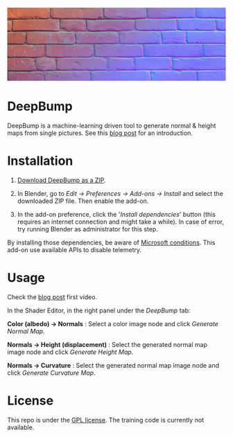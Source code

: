 ![DeepBump](banner.jpg)

# DeepBump

DeepBump is a machine-learning driven tool to generate normal & height maps from single pictures. See this [blog post](https://hugotini.github.io/deepbump) for an introduction.

# Installation

1) [Download DeepBump as a ZIP](https://github.com/HugoTini/DeepBump/releases).

2) In Blender, go to _Edit -> Preferences -> Add-ons -> Install_ and select the downloaded ZIP file. Then enable the add-on.

3) In the add-on preference, click the '_Install dependencies_' button (this requires an internet connection and might take a while). In case of error, try running Blender as administrator for this step.

By installing those dependencies, be aware of [Microsoft conditions](https://github.com/microsoft/onnxruntime/blob/master/docs/Privacy.md). This add-on use available APIs to disable telemetry.

# Usage

Check the [blog post](https://hugotini.github.io/deepbump) first video.

In the Shader Editor, in the right panel under the _DeepBump_ tab:

**Color (albedo) → Normals** : Select a color image node and click _Generate Normal Map_.

**Normals → Height (displacement)** : Select the generated normal map image node and click _Generate Height Map_.

**Normals → Curvature** : Select the generated normal map image node and click _Generate Curvature Map_.

# License

This repo is under the [GPL license](LICENSE). The training code is currently not available.
